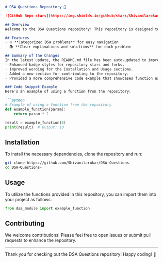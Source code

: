 ```markdown
# DSA Questions Repository 🚀

![GitHub Repo stars](https://img.shields.io/github/stars/Shivanilarokar/DSA-Questions-?style=social) ![GitHub forks](https://img.shields.io/github/forks/Shivanilarokar/DSA-Questions-?style=social)

## Overview
Welcome to the DSA Questions repository! This repository is designed to provide a collection of Data Structures and Algorithms (DSA) problems, complete with clear explanations and solutions. It aims to enhance your coding skills and prepare you for interviews.

## Features
- 🔥 **Categorized DSA problems** for easy navigation
- 📚 **Clear explanations and solutions** for each problem

## Summary of the Changes
In the latest update, the README.md file has been auto-updated to improve clarity and provide better guidance for users. Key changes include:
- Enhanced badge styles for repository stars and forks.
- Improved wording for the Installation and Usage sections.
- Added a new section for contributing to the repository.
- Provided a more comprehensive code example that showcases function usage.

### Code Snippet Example
Here's an example of using a function from the repository:

```python
# Example of using a function from the repository
def example_function(param):
    return param * 2

result = example_function(5)
print(result)  # Output: 10
```

## Installation
To install the necessary dependencies, clone the repository and run:

```bash
git clone https://github.com/Shivanilarokar/DSA-Questions-
cd DSA-Questions-
```

## Usage
To utilize the functions provided in this repository, you can import them into your project as follows:

```python
from dsa_module import example_function
```

## Contributing
We welcome contributions! Please feel free to open issues or submit pull requests to enhance the repository.

---

Thank you for checking out the DSA Questions repository! Happy coding! 🎉
```